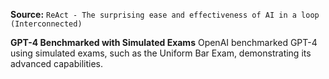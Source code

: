 **Source:** `ReAct - The surprising ease and effectiveness of AI in a loop (Interconnected)`

**GPT-4 Benchmarked with Simulated Exams**
OpenAI benchmarked GPT-4 using simulated exams, such as the Uniform Bar Exam, demonstrating its advanced capabilities.
